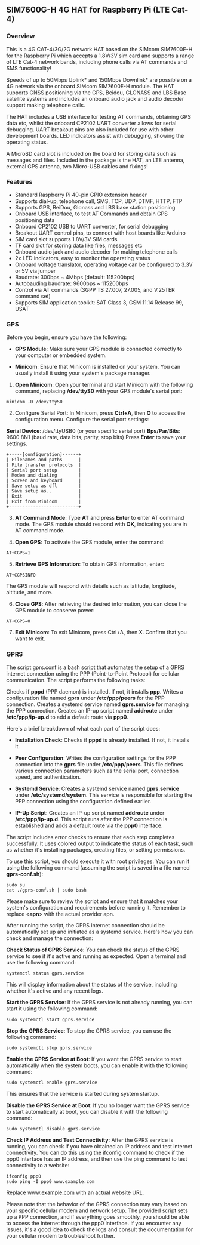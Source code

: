 ## SIM7600G-H 4G HAT for Raspberry Pi (LTE Cat-4)


### Overview

This is a 4G CAT-4/3G/2G network HAT based on the SIMcom SIM7600E-H for the Raspberry Pi which accepts a 1.8V/3V sim card and supports a range of LTE Cat-4 network bands, including phone calls via AT commands and SMS functionality!

Speeds of up to 50Mbps Uplink* and 150Mbps Downlink* are possible on a 4G network via the onboard SIMcom SIM7600E-H module. The HAT supports GNSS positioning via the GPS, Beidou, GLONASS and LBS Base satellite systems and includes an onboard audio jack and audio decoder support making telephone calls.

The HAT includes a USB interface for testing AT commands, obtaining GPS data etc, whilst the onboard CP2102 UART converter allows for serial debugging. UART breakout pins are also included for use with other development boards. LED indicators assist with debugging, showing the operating status.

A MicroSD card slot is included on the board for storing data such as messages and files. Included in the package is the HAT, an LTE antenna, external GPS antenna, two Micro-USB cables and fixings!


### Features

- Standard Raspberry Pi 40-pin GPIO extension header
- Supports dial-up, telephone call, SMS, TCP, UDP, DTMF, HTTP, FTP
- Supports GPS, BeiDou, Glonass and LBS base station positioning
- Onboard USB interface, to test AT Commands and obtain GPS positioning data
- Onboard CP2102 USB to UART converter, for serial debugging
- Breakout UART control pins, to connect with host boards like Arduino
- SIM card slot supports 1.8V/3V SIM cards
- TF card slot for storing data like files, messages etc
- Onboard audio jack and audio decoder for making telephone calls
- 2x LED indicators, easy to monitor the operating status
- Onboard voltage translator, operating voltage can be configured to 3.3V or 5V via jumper
- Baudrate: 300bps ~ 4Mbps (default: 115200bps)
- Autobauding baudrate: 9600bps ~ 115200bps
- Control via AT commands (3GPP TS 27.007, 27.005, and V.25TER command set)
- Supports SIM application toolkit: SAT Class 3, GSM 11.14 Release 99, USAT


### GPS

Before you begin, ensure you have the following:

- **GPS Module**: Make sure your GPS module is connected correctly to your computer or embedded system.

- **Minicom**: Ensure that Minicom is installed on your system. You can usually install it using your system's package manager.


1. **Open Minicom**: Open your terminal and start Minicom with the following command, replacing **/dev/ttyS0** with your GPS module's serial port:

```
minicom -D /dev/ttyS0

```

2. Configure Serial Port: In Minicom, press **Ctrl+A**, then **O** to access the configuration menu. Configure the serial port settings:

**Serial Device**: /dev/ttyUSB0 (or your specific serial port)
**Bps/Par/Bits**: 9600 8N1 (baud rate, data bits, parity, stop bits)
Press **Enter** to save your settings.


``````
+-----[configuration]------+
| Filenames and paths      |
| File transfer protocols  |
| Serial port setup        |
| Modem and dialing        |
| Screen and keyboard      |
| Save setup as dfl        |
| Save setup as..          |
| Exit                     |
| Exit from Minicom        |
+--------------------------+
``````


3. **AT Command Mode**: Type **AT** and press **Enter** to enter AT command mode. The GPS module should respond with **OK**, indicating you are in AT command mode.


4. **Open GPS**: To activate the GPS module, enter the command:

```
AT+CGPS=1

```

5. **Retrieve GPS Information**: To obtain GPS information, enter:

```
AT+CGPSINFO

```
The GPS module will respond with details such as latitude, longitude, altitude, and more.

6. **Close GPS**: After retrieving the desired information, you can close the GPS module to conserve power:

```
AT+CGPS=0
```
7. **Exit Minicom**: To exit Minicom, press Ctrl+A, then X. Confirm that you want to exit.




### GPRS

The script gprs.conf is a bash script that automates the setup of a GPRS internet connection using the PPP (Point-to-Point Protocol) for cellular communication. The script performs the following tasks:

Checks if **pppd** (PPP daemon) is installed. If not, it installs **ppp**.
Writes a configuration file named **gprs** under **/etc/ppp/peers** for the PPP connection.
Creates a systemd service named **gprs.service** for managing the PPP connection.
Creates an IP-up script named **addroute** under **/etc/ppp/ip-up.d** to add a default route via **ppp0**.


Here's a brief breakdown of what each part of the script does:

- **Installation Check**:
Checks if **pppd** is already installed. If not, it installs it.

- **Peer Configuration**:
Writes the configuration settings for the PPP connection into the **gprs** file under **/etc/ppp/peers**. This file defines various connection parameters such as the serial port, connection speed, and authentication.

- **Systemd Service**:
Creates a systemd service named **gprs.service** under **/etc/systemd/system**. This service is responsible for starting the PPP connection using the configuration defined earlier.

- **IP-Up Script**:
Creates an IP-up script named **addroute** under **/etc/ppp/ip-up.d**. This script runs after the PPP connection is established and adds a default route via the **ppp0** interface.

The script includes error checks to ensure that each step completes successfully. It uses colored output to indicate the status of each task, such as whether it's installing packages, creating files, or setting permissions.

To use this script, you should execute it with root privileges. You can run it using the following command (assuming the script is saved in a file named **gprs-conf.sh**):

``````
sudo su
cat ./gprs-conf.sh | sudo bash

``````

Please make sure to review the script and ensure that it matches your system's configuration and requirements before running it. Remember to replace <**apn**> with the actual provider apn.


After running the script, the GPRS internet connection should be automatically set up and initiated as a systemd service. Here's how you can check and manage the connection:

**Check Status of GPRS Service**:
You can check the status of the GPRS service to see if it's active and running as expected. Open a terminal and use the following command:

``````
systemctl status gprs.service
``````
This will display information about the status of the service, including whether it's active and any recent logs.

**Start the GPRS Service**:
If the GPRS service is not already running, you can start it using the following command:

``````
sudo systemctl start gprs.service
``````
**Stop the GPRS Service**:
To stop the GPRS service, you can use the following command:

``````
sudo systemctl stop gprs.service
``````
**Enable the GPRS Service at Boot**:
If you want the GPRS service to start automatically when the system boots, you can enable it with the following command:

``````
sudo systemctl enable gprs.service
``````
This ensures that the service is started during system startup.

**Disable the GPRS Service at Boot**:
If you no longer want the GPRS service to start automatically at boot, you can disable it with the following command:

``````
sudo systemctl disable gprs.service
``````

**Check IP Address and Test Connectivity**:
After the GPRS service is running, you can check if you have obtained an IP address and test internet connectivity. You can do this using the ifconfig command to check if the ppp0 interface has an IP address, and then use the ping command to test connectivity to a website:

``````
ifconfig ppp0
sudo ping -I ppp0 www.example.com
``````
Replace www.example.com with an actual website URL.

Please note that the behavior of the GPRS connection may vary based on your specific cellular modem and network setup. The provided script sets up a PPP connection, and if everything goes smoothly, you should be able to access the internet through the ppp0 interface. If you encounter any issues, it's a good idea to check the logs and consult the documentation for your cellular modem to troubleshoot further.